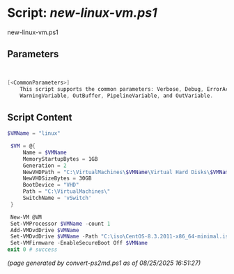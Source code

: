 Script: *new-linux-vm.ps1*
========================

new-linux-vm.ps1 


Parameters
----------
```powershell


[<CommonParameters>]
    This script supports the common parameters: Verbose, Debug, ErrorAction, ErrorVariable, WarningAction, 
    WarningVariable, OutBuffer, PipelineVariable, and OutVariable.
```

Script Content
--------------
```powershell
$VMName = "linux"

 $VM = @{
     Name = $VMName
     MemoryStartupBytes = 1GB
     Generation = 2
     NewVHDPath = "C:\VirtualMachines\$VMName\Virtual Hard Disks\$VMName.vhdx"
     NewVHDSizeBytes = 30GB
     BootDevice = "VHD"
     Path = "C:\VirtualMachines\"
     SwitchName = 'vSwitch'
 }

 New-VM @VM
 Set-VMProcessor $VMName -count 1
 Add-VMDvdDrive $VMName
 Set-VMDvdDrive $VMName -Path "C:\iso\CentOS-8.3.2011-x86_64-minimal.iso"
 Set-VMFirmware -EnableSecureBoot Off $VMName
exit 0 # success
```

*(page generated by convert-ps2md.ps1 as of 08/25/2025 16:51:27)*

